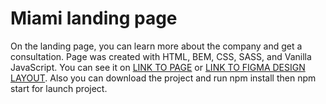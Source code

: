 # Miami landing page
On the landing page, you can learn more about the company and get a consultation. Page was created with HTML, BEM, CSS, 
SASS, and Vanilla JavaScript. You can see it on [LINK TO PAGE](https://vladinter.github.io/layout_miami/) or 
[LINK TO FIGMA DESIGN LAYOUT](https://www.figma.com/file/nHz8bflIwJaWP3P99vKTH5/miami_home_new?node-id=0%3A2). Also you 
can download the project and run npm install then npm start for launch project.
